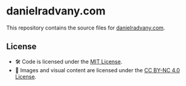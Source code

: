 # danielradvany.com

This repository contains the source files for [danielradvany.com](https://danielradvany.com).

## License

- 🛠️ Code is licensed under the [MIT License](./LICENSE).
- 🎨 Images and visual content are licensed under the [CC BY-NC 4.0 License](./MEDIA-LICENSE.md).
